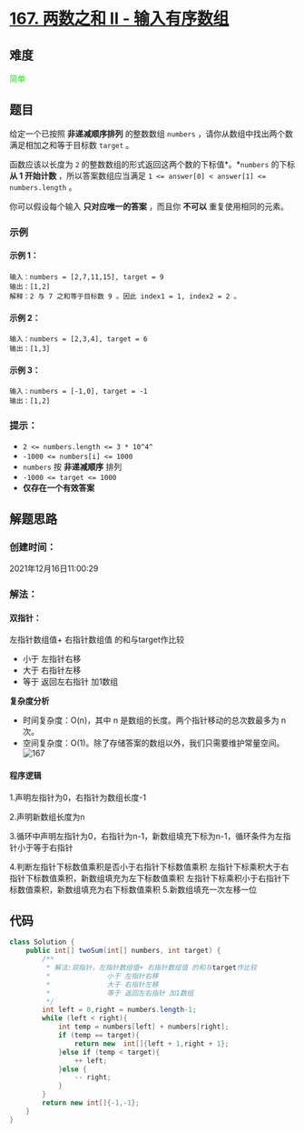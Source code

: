 # [167. 两数之和 II - 输入有序数组](https://leetcode-cn.com/problems/two-sum-ii-input-array-is-sorted/)

## 难度

<font color=*green*>简单</font>

## 题目

给定一个已按照 **非递减顺序排列**  的整数数组 `numbers` ，请你从数组中找出两个数满足相加之和等于目标数 `target` 。

函数应该以长度为 `2` 的整数数组的形式返回这两个数的下标值*。*`numbers` 的下标 **从 1 开始计数** ，所以答案数组应当满足 `1 <= answer[0] < answer[1] <= numbers.length` 。

你可以假设每个输入 **只对应唯一的答案** ，而且你 **不可以** 重复使用相同的元素。

### 示例

#### 示例 1：

```
输入：numbers = [2,7,11,15], target = 9
输出：[1,2]
解释：2 与 7 之和等于目标数 9 。因此 index1 = 1, index2 = 2 。
```



#### 示例 2：

```
输入：numbers = [2,3,4], target = 6
输出：[1,3]
```

#### 示例 3：

```
输入：numbers = [-1,0], target = -1
输出：[1,2]
```

### 提示：

- `2 <= numbers.length <= 3 * 10^4^`
- `-1000 <= numbers[i] <= 1000`
- `numbers` 按 **非递减顺序** 排列
- `-1000 <= target <= 1000`
- **仅存在一个有效答案**

## 解题思路

### 创建时间：

2021年12月16日11:00:29



### 解法：



#### 双指针：

左指针数组值+ 右指针数组值 的和与target作比较
- 小于 左指针右移
- 大于 右指针左移
- 等于 返回左右指针 加1数组

**复杂度分析**

- 时间复杂度：O(n)，其中 n 是数组的长度。两个指针移动的总次数最多为 n次。
- 空间复杂度：O(1)。除了存储答案的数组以外，我们只需要维护常量空间。
![167](D:/leetcode/resources/image/167.png)

#### 程序逻辑

1.声明左指针为0，右指针为数组长度-1

2.声明新数组长度为n

3.循环中声明左指针为0，右指针为n-1，新数组填充下标为n-1，循环条件为左指针小于等于右指针

4.判断左指针下标数值乘积是否小于右指针下标数值乘积
	左指针下标乘积大于右指针下标数值乘积，新数组填充为左下标数值乘积
	左指针下标乘积小于右指针下标数值乘积，新数组填充为右下标数值乘积
5.新数组填充一次左移一位

## 代码

```java
class Solution {
    public int[] twoSum(int[] numbers, int target) {
        /**
         * 解法:双指针，左指针数组值+ 右指针数组值 的和与target作比较
         *              小于 左指针右移
         *              大于 右指针左移
         *              等于 返回左右指针 加1数组
         */
        int left = 0,right = numbers.length-1;
        while (left < right){
            int temp = numbers[left] + numbers[right];
            if (temp == target){
                return new  int[]{left + 1,right + 1};
            }else if (temp < target){
                ++ left;
            }else {
                -- right;
            }
        }
        return new int[]{-1,-1};
    }
}
```

